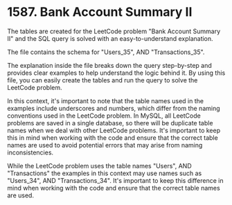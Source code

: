 # 1587. Bank Account Summary II

<p style="font-size: 12px;">

The tables are created for the LeetCode problem "Bank Account Summary II" and the SQL query is solved with an easy-to-understand explanation.

The file contains the schema for "Users_35", AND "Transactions_35".

The explanation inside the file breaks down the query step-by-step and provides clear examples to help understand the logic behind it. By using this file, you can easily create the tables and run the query to solve the LeetCode problem.

In this context, it's important to note that the table names used in the examples include underscores and numbers, which differ from the naming conventions used in the LeetCode problem. In MySQL, all LeetCode problems are saved in a single database, so there will be duplicate table names when we deal with other LeetCode problems. It's important to keep this in mind when working with the code and ensure that the correct table names are used to avoid potential errors that may arise from naming inconsistencies.

While the LeetCode problem uses the table names "Users", AND "Transactions" the examples in this context may use names such as "Users_34", AND "Transactions_34". It's important to keep this difference in mind when working with the code and ensure that the correct table names are used.

</p>
